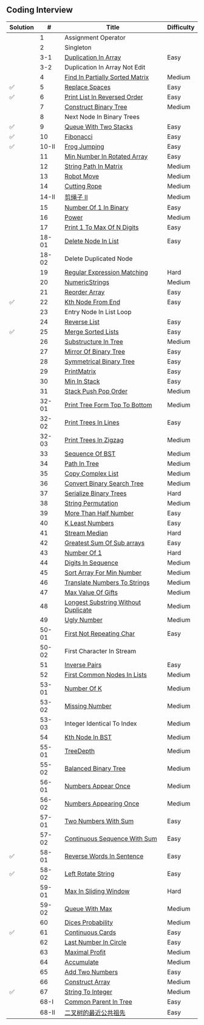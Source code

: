 
## Coding Interview

| Solution    | #    | Title    | Difficulty |
| ----------- | -----|--------------------------------------|----------- |
|             | 1    | Assignment Operator                  |        |
|             | 2    | Singleton                            |      |
|             | 3-1  | [Duplication In Array](https://leetcode-cn.com/problems/shu-zu-zhong-zhong-fu-de-shu-zi-lcof) | Easy  |
|             | 3-2  | Duplication In Array Not Edit        |      |
|             | 4    | [Find In Partially Sorted Matrix](https://leetcode-cn.com/problems/er-wei-shu-zu-zhong-de-cha-zhao-lcof) | Medium |
|      ✅       | 5    | [Replace Spaces](https://leetcode-cn.com/problems/ti-huan-kong-ge-lcof) | Easy     |
|      ✅       | 6    | [Print List In Reversed Order](https://leetcode-cn.com/problems/cong-wei-dao-tou-da-yin-lian-biao-lcof) | Easy       |
|             | 7    | [Construct Binary Tree](https://leetcode-cn.com/problems/zhong-jian-er-cha-shu-lcof) | Medium     |
|             | 8    | Next Node In Binary Trees            |      |
|      ✅       | 9    | [Queue With Two Stacks](https://leetcode-cn.com/problems/yong-liang-ge-zhan-shi-xian-dui-lie-lcof) | Easy  |
|      ✅       | 10   | [Fibonacci](https://leetcode-cn.com/problems/fei-bo-na-qi-shu-lie-lcof) | Easy  |
|      ✅       | 10-II | [Frog Jumping](https://leetcode-cn.com/problems/qing-wa-tiao-tai-jie-wen-ti-lcof) | Easy |
|             | 11   | [Min Number In Rotated Array](https://leetcode-cn.com/problems/xuan-zhuan-shu-zu-de-zui-xiao-shu-zi-lcof) | Easy       |
|             | 12    | [String Path In Matrix](https://leetcode-cn.com/problems/ju-zhen-zhong-de-lu-jing-lcof) | Medium |
|             | 13    | [Robot Move](https://leetcode-cn.com/problems/ji-qi-ren-de-yun-dong-fan-wei-lcof) | Medium     |
|             | 14    | [Cutting Rope](https://leetcode-cn.com/problems/jian-sheng-zi-lcof) | Medium     |
|             | 14-II | [剪绳子 II](https://leetcode-cn.com/problems/jian-sheng-zi-ii-lcof) | Medium |
|             | 15    | [Number Of 1 In Binary](https://leetcode-cn.com/problems/er-jin-zhi-zhong-1de-ge-shu-lcof) | Easy |
|             | 16    | [Power](https://leetcode-cn.com/problems/shu-zhi-de-zheng-shu-ci-fang-lcof) | Medium |
|             | 17    | [Print 1 To Max Of N Digits](https://leetcode-cn.com/problems/da-yin-cong-1dao-zui-da-de-nwei-shu-lcof) | Easy  |
|             | 18-01 | [Delete Node In List](https://leetcode-cn.com/problems/da-yin-cong-1dao-zui-da-de-nwei-shu-lcof) | Easy  |
|             | 18-02 | Delete Duplicated Node              |      |
|             | 19    | [Regular Expression Matching](https://leetcode-cn.com/problems/zheng-ze-biao-da-shi-pi-pei-lcof) | Hard  |
|             | 20    | [NumericStrings](https://leetcode-cn.com/problems/biao-shi-shu-zhi-de-zi-fu-chuan-lcof) | Medium     |
|             | 21    | [Reorder Array](https://leetcode-cn.com/problems/diao-zheng-shu-zu-shun-xu-shi-qi-shu-wei-yu-ou-shu-qian-mian-lcof) | Easy    |
|       ✅      | 22    | [Kth Node From End](https://leetcode-cn.com/problems/lian-biao-zhong-dao-shu-di-kge-jie-dian-lcof) | Easy  |
|             | 23    | Entry Node In List Loop             |      |
|             | 24    | [Reverse List](https://leetcode-cn.com/problems/fan-zhuan-lian-biao-lcof) | Easy  |
|       ✅      | 25    | [Merge Sorted Lists](https://leetcode-cn.com/problems/he-bing-liang-ge-pai-xu-de-lian-biao-lcof) | Easy |
|             | 26    | [Substructure In Tree](https://leetcode-cn.com/problems/shu-de-zi-jie-gou-lcof) | Medium |
|             | 27    | [Mirror Of Binary Tree](https://leetcode-cn.com/problems/er-cha-shu-de-jing-xiang-lcof) | Easy  |
|             | 28    | [Symmetrical Binary Tree](https://leetcode-cn.com/problems/dui-cheng-de-er-cha-shu-lcof) | Easy  |
|             | 29    | [PrintMatrix](https://leetcode-cn.com/problems/shun-shi-zhen-da-yin-ju-zhen-lcof) | Easy  |
|             | 30    | [Min In Stack](https://leetcode-cn.com/problems/bao-han-minhan-shu-de-zhan-lcof) | Easy |
|             | 31    | [Stack Push Pop Order](https://leetcode-cn.com/problems/zhan-de-ya-ru-dan-chu-xu-lie-lcof) | Medium  |
|             | 32-01 | [Print Tree Form Top To Bottom](https://leetcode-cn.com/problems/cong-shang-dao-xia-da-yin-er-cha-shu-lcof) | Medium |
|             | 32-02 | [Print Trees In Lines](https://leetcode-cn.com/problems/cong-shang-dao-xia-da-yin-er-cha-shu-ii-lcof) | Easy |
|             | 32-03 | [Print Trees In Zigzag](https://leetcode-cn.com/problems/cong-shang-dao-xia-da-yin-er-cha-shu-iii-lcof) | Medium     |
|             | 33    | [Sequence Of BST](https://leetcode-cn.com/problems/er-cha-sou-suo-shu-de-hou-xu-bian-li-xu-lie-lcof) | Medium     |
|             | 34    | [Path In Tree](https://leetcode-cn.com/problems/er-cha-shu-zhong-he-wei-mou-yi-zhi-de-lu-jing-lcof) | Medium     |
|             | 35    | [Copy Complex List](https://leetcode-cn.com/problems/fu-za-lian-biao-de-fu-zhi-lcof) | Medium     |
|             | 36    | [Convert Binary Search Tree](https://leetcode-cn.com/problems/er-cha-sou-suo-shu-yu-shuang-xiang-lian-biao-lcof) | Medium  |
|             | 37    | [Serialize Binary Trees](https://leetcode-cn.com/problems/xu-lie-hua-er-cha-shu-lcof) | Hard  |
|             | 38    | [String Permutation](https://leetcode-cn.com/problems/zi-fu-chuan-de-pai-lie-lcof) | Medium     |
|             | 39    | [More Than Half Number](https://leetcode-cn.com/problems/shu-zu-zhong-chu-xian-ci-shu-chao-guo-yi-ban-de-shu-zi-lcof) | Easy  |
|             | 40    | [K Least Numbers](https://leetcode-cn.com/problems/zui-xiao-de-kge-shu-lcof) | Easy  |
|             | 41    | [Stream Median](https://leetcode-cn.com/problems/shu-ju-liu-zhong-de-zhong-wei-shu-lcof) | Hard    |
|             | 42    | [Greatest Sum Of Sub arrays](https://leetcode-cn.com/problems/lian-xu-zi-shu-zu-de-zui-da-he-lcof) | Easy  |
|             | 43    | [Number Of 1](https://leetcode-cn.com/problems/1nzheng-shu-zhong-1chu-xian-de-ci-shu-lcof) | Hard  |
|             | 44    | [Digits In Sequence](https://leetcode-cn.com/problems/shu-zi-xu-lie-zhong-mou-yi-wei-de-shu-zi-lcof) | Medium     |
|             | 45    | [Sort Array For Min Number](https://leetcode-cn.com/problems/ba-shu-zu-pai-cheng-zui-xiao-de-shu-lcof) | Medium     |
|             | 46    | [Translate Numbers To Strings](https://leetcode-cn.com/problems/ba-shu-zi-fan-yi-cheng-zi-fu-chuan-lcof) | Medium  |
|             | 47    | [Max Value Of Gifts](https://leetcode-cn.com/problems/li-wu-de-zui-da-jie-zhi-lcof) | Medium     |
|             | 48    | [Longest Substring Without Duplicate](https://leetcode-cn.com/problems/zui-chang-bu-han-zhong-fu-zi-fu-de-zi-zi-fu-chuan-lcof) | Medium     |
|             | 49    | [Ugly Number](https://leetcode-cn.com/problems/chou-shu-lcof) | Medium     |
|             | 50-01 | [First Not Repeating Char](https://leetcode-cn.com/problems/di-yi-ge-zhi-chu-xian-yi-ci-de-zi-fu-lcof) | Easy  |
|             | 50-02 | First Character In Stream           |      |
|             | 51    | [Inverse Pairs](https://leetcode-cn.com/problems/shu-zu-zhong-de-ni-xu-dui-lcof) | Easy       |
|             | 52    | [First Common Nodes In Lists](https://leetcode-cn.com/problems/liang-ge-lian-biao-de-di-yi-ge-gong-gong-jie-dian-lcof) | Medium     |
|             | 53-01 | [Number Of K](https://leetcode-cn.com/problems/zai-pai-xu-shu-zu-zhong-cha-zhao-shu-zi-lcof) | Medium     |
|             | 53-02 | [Missing Number](https://leetcode-cn.com/problems/que-shi-de-shu-zi-lcof) | Medium     |
|             | 53-03 | Integer Identical To Index          | Medium     |
|             | 54    | [Kth Node In BST](https://leetcode-cn.com/problems/er-cha-sou-suo-shu-de-di-kda-jie-dian-lcof) | Medium     |
|             | 55-01 | [TreeDepth](https://leetcode-cn.com/problems/er-cha-shu-de-shen-du-lcof) | Medium     |
|             | 55-02 | [Balanced Binary Tree](https://leetcode-cn.com/problems/ping-heng-er-cha-shu-lcof) | Medium     |
|             | 56-01 | [Numbers Appear Once](https://leetcode-cn.com/problems/shu-zu-zhong-shu-zi-chu-xian-de-ci-shu-lcof) | Medium |
|             | 56-02 | [Numbers Appearing Once](https://leetcode-cn.com/problems/shu-zu-zhong-shu-zi-chu-xian-de-ci-shu-ii-lcof) | Medium |
|             | 57-01 | [Two Numbers With Sum](https://leetcode-cn.com/problems/he-wei-sde-liang-ge-shu-zi-lcof) | Easy  |
|             | 57-02 | [Continuous Sequence With Sum](https://leetcode-cn.com/problems/he-wei-sde-lian-xu-zheng-shu-xu-lie-lcof) | Easy  |
|      ✅       | 58-01 | [Reverse Words In Sentence](https://leetcode-cn.com/problems/fan-zhuan-dan-ci-shun-xu-lcof) | Easy     |
|      ✅       | 58-02 | [Left Rotate String](https://leetcode-cn.com/problems/zuo-xuan-zhuan-zi-fu-chuan-lcof) | Easy     |
|             | 59-01 | [Max In Sliding Window](https://leetcode-cn.com/problems/hua-dong-chuang-kou-de-zui-da-zhi-lcof) | Hard  |
|             | 59-02 | [Queue With Max](https://leetcode-cn.com/problems/dui-lie-de-zui-da-zhi-lcof) | Medium     |
|             | 60    | [Dices Probability](https://leetcode-cn.com/problems/nge-tou-zi-de-dian-shu-lcof) | Medium     |
|      ✅       | 61    | [Continuous Cards](https://leetcode-cn.com/problems/bu-ke-pai-zhong-de-shun-zi-lcof) | Easy       |
|             | 62    | [Last Number In Circle](https://leetcode-cn.com/problems/yuan-quan-zhong-zui-hou-sheng-xia-de-shu-zi-lcof) | Easy  |
|             | 63    | [Maximal Profit](https://leetcode-cn.com/problems/gu-piao-de-zui-da-li-run-lcof) | Medium     |
|             | 64    | [Accumulate](https://leetcode-cn.com/problems/qiu-12n-lcof) | Medium     |
|             | 65    | [Add Two Numbers](https://leetcode-cn.com/problems/bu-yong-jia-jian-cheng-chu-zuo-jia-fa-lcof) | Easy  |
|             | 66    | [Construct Array](https://leetcode-cn.com/problems/gou-jian-cheng-ji-shu-zu-lcof) | Medium     |
|       ✅      | 67    | [String To Integer](https://leetcode-cn.com/problems/ba-zi-fu-chuan-zhuan-huan-cheng-zheng-shu-lcof) | Medium     |
|             | 68-I | [Common Parent In Tree](https://leetcode-cn.com/problems/er-cha-sou-suo-shu-de-zui-jin-gong-gong-zu-xian-lcof) | Easy     |
| | 68-II | [二叉树的最近公共祖先](https://leetcode-cn.com/problems/er-cha-shu-de-zui-jin-gong-gong-zu-xian-lcof) | Easy |

